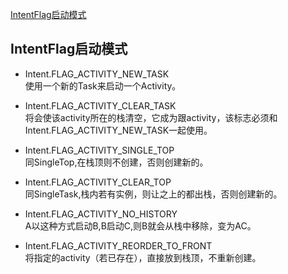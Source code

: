 

[IntentFlag启动模式](#1) 
<h3 id="1"></h3>

## IntentFlag启动模式

- Intent.FLAG\_ACTIVITY\_NEW_TASK  
使用一个新的Task来启动一个Activity。

- Intent.FLAG\_ACTIVITY\_CLEAR\_TASK  
将会使该activity所在的栈清空，它成为跟activity，该标志必须和Intent.FLAG\_ACTIVITY\_NEW_TASK一起使用。

- Intent.FLAG\_ACTIVITY\_SINGLE\_TOP  
同SingleTop,在栈顶则不创建，否则创建新的。

- Intent.FLAG\_ACTIVITY\_CLEAR_TOP  
同SingleTask,栈内若有实例，则让之上的都出栈，否则创建新的。

- Intent.FLAG\_ACTIVITY\_NO_HISTORY  
A以这种方式启动B,B启动C,则B就会从栈中移除，变为AC。

- Intent.FLAG\_ACTIVITY\_REORDER\_TO_FRONT  
将指定的activity（若已存在），直接放到栈顶，不重新创建。